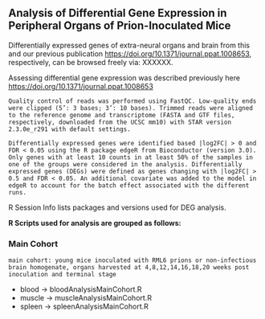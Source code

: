 ## Analysis of Differential Gene Expression in Peripheral Organs of Prion-Inoculated Mice


Differentially expressed genes of extra-neural organs and brain from this and our previous publication https://doi.org/10.1371/journal.ppat.1008653, respectively, can be browsed freely via: XXXXXX.

Assessing differential gene expression was described previously here https://doi.org/10.1371/journal.ppat.1008653

`Quality control of reads was performed using FastQC. Low-quality ends were clipped (5’: 3 bases; 3’: 10 bases). Trimmed reads were aligned to the reference genome and transcriptome (FASTA and GTF files, respectively, downloaded from the UCSC mm10) with STAR version 2.3.0e_r291 with default settings.`

`Differentially expressed genes were identified based |log2FC| > 0 and FDR < 0.05 using the R package edgeR from Bioconductor (version 3.0). Only genes with at least 10 counts in at least 50% of the samples in one of the groups were considered in the analysis. Differentially expressed genes (DEGs) were defined as genes changing with |log2FC| > 0.5 and FDR < 0.05. An additional covariate was added to the model in edgeR to account for the batch effect associated with the different runs. `

R Session Info lists packages and versions used for DEG analysis.


**R Scripts used for analysis are grouped as follows:**

### Main Cohort

`main cohort: young mice inoculated with RML6 prions or non-infectious brain homogenate, organs harvested at 4,8,12,14,16,18,20 weeks post inoculation and terminal stage`

- blood -> bloodAnalysisMainCohort.R 
- muscle -> muscleAnalysisMainCohort.R
- spleen -> spleenAnalysisMainCohort.R
